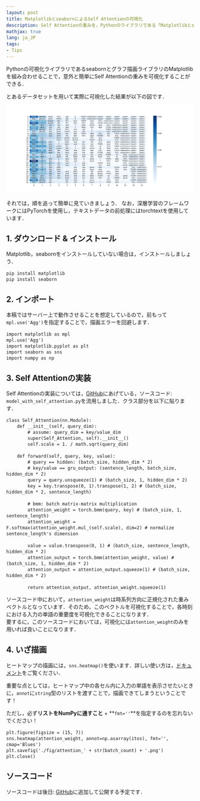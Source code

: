 ```yaml
---
layout: post
title: MatplotlibとseabornによるSelf Attentionの可視化
description: Self Attentionの重みを，Pythonのライブラリである「Matplotlibとseaborn」を活用して可視化する方法について紹介します．モデルの実装は，PyTorchに基づきます．
mathjax: true
lang: ja_JP
tags:
- Tips
---
```


Pythonの可視化ライブラリであるseabornとグラフ描画ライブラリのMatplotlibを組み合わせることで，意外と簡単にSelf Attentionの重みを可視化することができる．

とあるデータセットを用いて実際に可視化した結果が以下の図です．

![attentionの可視化結果](../resources/2019-04-02/attention.png)

それでは，順を追って簡単に見ていきましょう．
なお，深層学習のフレームワークにはPyTorchを使用し，テキストデータの前処理にはtorchtextを使用しています．

## 1. ダウンロード & インストール
Matplotlib，seabornをインストールしていない場合は，インストールしましょう．
```
pip install matplotlib
pip install seaborn
```

## 2. インポート
本稿ではサーバー上で動作させることを想定しているので，前もって`mpl.use('Agg')`を指定することで，描画エラーを回避します．
```
import matplotlib as mpl
mpl.use('Agg')
import matplotlib.pyplot as plt
import seaborn as sns
import numpy as np
```

## 3. Self Attentionの実装
Self Attentionの実装については，[GitHub](https://github.com/gucci-j/imdb-classification-gru)にあげている，ソースコード: `model_with_self_attention.py`を流用しました．クラス部分を以下に貼ります．

```
class Self_Attention(nn.Module):
    def __init__(self, query_dim):
        # assume: query_dim = key/value_dim
        super(Self_Attention, self).__init__()
        self.scale = 1. / math.sqrt(query_dim)

    def forward(self, query, key, value):
        # query == hidden: (batch_size, hidden_dim * 2)
        # key/value == gru_output: (sentence_length, batch_size, hidden_dim * 2)
        query = query.unsqueeze(1) # (batch_size, 1, hidden_dim * 2)
        key = key.transpose(0, 1).transpose(1, 2) # (batch_size, hidden_dim * 2, sentence_length)

        # bmm: batch matrix-matrix multiplication
        attention_weight = torch.bmm(query, key) # (batch_size, 1, sentence_length)
        attention_weight = F.softmax(attention_weight.mul_(self.scale), dim=2) # normalize sentence_length's dimension

        value = value.transpose(0, 1) # (batch_size, sentence_length, hidden_dim * 2)
        attention_output = torch.bmm(attention_weight, value) # (batch_size, 1, hidden_dim * 2)
        attention_output = attention_output.squeeze(1) # (batch_size, hidden_dim * 2)

        return attention_output, attention_weight.squeeze(1)
```

ソースコード中において，`attention_weight`は時系列方向に正規化された重みベクトルとなっています．そのため，このベクトルを可視化することで，各時刻における入力の単語の重要度を可視化できることになります．  
要するに，このソースコードにおいては，可視化には`attention_weight`のみを用いれば良いことになります．

## 4. いざ描画

ヒートマップの描画には，`sns.heatmap()`を使います．詳しい使い方は，[ドキュメント](https://seaborn.pydata.org/generated/seaborn.heatmap.html)をご覧ください．

重要な点としては，ヒートマップ中の各セル内に入力の単語を表示させたいときに，`annot`に`string`型のリストを渡すことで，描画できてしまうということです！

ただし，必ず**リストをNumPyに通すこと** + **`fmt=''`**を指定するのを忘れないでください！

```
plt.figure(figsize = (15, 7))
sns.heatmap(attention_weight, annot=np.asarray(itos), fmt='', cmap='Blues')
plt.savefig('./fig/attention_' + str(batch_count) + '.png')
plt.close()
```

## ソースコード
ソースコードは後日: [GitHub](https://github.com/gucci-j/imdb-classification-gru)に追加して公開する予定です．